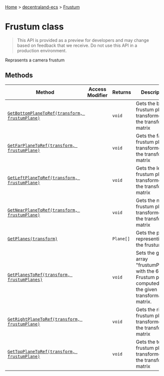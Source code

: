 [Home](./index) &gt; [decentraland-ecs](./decentraland-ecs.md) &gt; [Frustum](./decentraland-ecs.frustum.md)

# Frustum class

> This API is provided as a preview for developers and may change based on feedback that we receive. Do not use this API in a production environment.

Reprasents a camera frustum

## Methods

|  Method | Access Modifier | Returns | Description |
|  --- | --- | --- | --- |
|  [`GetBottomPlaneToRef(transform, frustumPlane)`](./decentraland-ecs.frustum.getbottomplanetoref.md) |  | `void` | Gets the bottom frustum plane transformed by the transform matrix |
|  [`GetFarPlaneToRef(transform, frustumPlane)`](./decentraland-ecs.frustum.getfarplanetoref.md) |  | `void` | Gets the far frustum plane transformed by the transform matrix |
|  [`GetLeftPlaneToRef(transform, frustumPlane)`](./decentraland-ecs.frustum.getleftplanetoref.md) |  | `void` | Gets the left frustum plane transformed by the transform matrix |
|  [`GetNearPlaneToRef(transform, frustumPlane)`](./decentraland-ecs.frustum.getnearplanetoref.md) |  | `void` | Gets the near frustum plane transformed by the transform matrix |
|  [`GetPlanes(transform)`](./decentraland-ecs.frustum.getplanes.md) |  | `Plane[]` | Gets the planes representing the frustum |
|  [`GetPlanesToRef(transform, frustumPlanes)`](./decentraland-ecs.frustum.getplanestoref.md) |  | `void` | Sets the given array "frustumPlanes" with the 6 Frustum planes computed by the given transformation matrix. |
|  [`GetRightPlaneToRef(transform, frustumPlane)`](./decentraland-ecs.frustum.getrightplanetoref.md) |  | `void` | Gets the right frustum plane transformed by the transform matrix |
|  [`GetTopPlaneToRef(transform, frustumPlane)`](./decentraland-ecs.frustum.gettopplanetoref.md) |  | `void` | Gets the top frustum plane transformed by the transform matrix |

